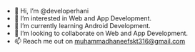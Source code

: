 - 👋 Hi, I’m @developerhani
- 👀 I’m interested in Web and App Development.
- 🌱 I’m currently learning Android Development.
- 💞️ I’m looking to collaborate on Web and App Development.
- 📫 Reach me out on muhammadhaneefskt316@gmail.com

<!---
developerhani/developerhani is a ✨ special ✨ repository because its `README.md` (this file) appears on your GitHub profile.
You can click the Preview link to take a look at your changes.
--->
